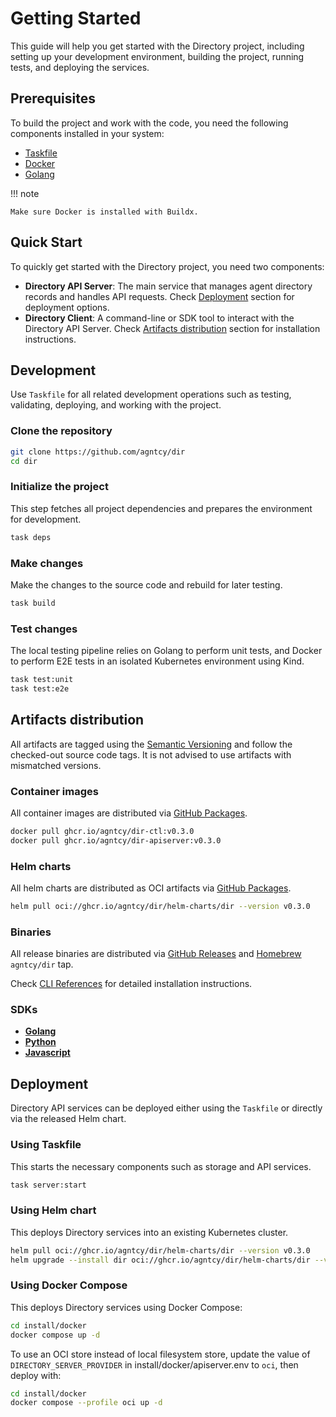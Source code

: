 # Getting Started

This guide will help you get started with the Directory project, including setting up your development environment, building the project, running tests, and deploying the services.

## Prerequisites

To build the project and work with the code, you need the following components installed in your system:

- [Taskfile](https://taskfile.dev/)
- [Docker](https://www.docker.com/)
- [Golang](https://go.dev/doc/devel/release#go1.24.0)

!!! note
    
    Make sure Docker is installed with Buildx.

## Quick Start

To quickly get started with the Directory project, you need two components:

- **Directory API Server**: The main service that manages agent directory records and handles API requests. Check [Deployment](#deployment) section for deployment options.
- **Directory Client**: A command-line or SDK tool to interact with the Directory API Server. Check [Artifacts distribution](#artifacts-distribution) section for installation instructions.

## Development

Use `Taskfile` for all related development operations such as testing, validating, deploying, and working with the project.

### Clone the repository

```bash
git clone https://github.com/agntcy/dir
cd dir
```

### Initialize the project

This step fetches all project dependencies and prepares the environment for development.

```bash
task deps
```

### Make changes

Make the changes to the source code and rebuild for later testing.

```bash
task build
```

### Test changes

The local testing pipeline relies on Golang to perform unit tests, and Docker to perform E2E tests in an isolated Kubernetes environment using Kind.

```bash
task test:unit
task test:e2e
```

## Artifacts distribution

All artifacts are tagged using the [Semantic Versioning](https://semver.org/) and follow the checked-out source code tags. It is not advised to use artifacts with mismatched versions.

### Container images

All container images are distributed via [GitHub Packages](https://github.com/orgs/agntcy/packages?repo_name=dir).

```bash
docker pull ghcr.io/agntcy/dir-ctl:v0.3.0
docker pull ghcr.io/agntcy/dir-apiserver:v0.3.0
```

### Helm charts

All helm charts are distributed as OCI artifacts via [GitHub Packages](https://github.com/agntcy/dir/pkgs/container/dir%2Fhelm-charts%2Fdir).

```bash
helm pull oci://ghcr.io/agntcy/dir/helm-charts/dir --version v0.3.0
```

### Binaries

All release binaries are distributed via [GitHub Releases](https://github.com/agntcy/dir/releases)
and [Homebrew](https://brew.sh/) `agntcy/dir` tap.

Check [CLI References](directory-cli.md) for detailed installation instructions.

### SDKs

- [**Golang**](directory-sdk.md#golang-sdk)
- [**Python**](directory-sdk.md#python-sdk)
- [**Javascript**](directory-sdk.md#javascript-sdk)

## Deployment

Directory API services can be deployed either using the `Taskfile` or directly via the released Helm chart.

### Using Taskfile

This starts the necessary components such as storage and API services.

```bash
task server:start
```

### Using Helm chart

This deploys Directory services into an existing Kubernetes cluster.

```bash
helm pull oci://ghcr.io/agntcy/dir/helm-charts/dir --version v0.3.0
helm upgrade --install dir oci://ghcr.io/agntcy/dir/helm-charts/dir --version v0.3.0
```

### Using Docker Compose

This deploys Directory services using Docker Compose:

```bash
cd install/docker
docker compose up -d
```

To use an OCI store instead of local filesystem store, update the value of `DIRECTORY_SERVER_PROVIDER` in install/docker/apiserver.env to `oci`, then deploy with:

```bash
cd install/docker
docker compose --profile oci up -d
```
